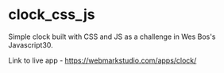 # clock_css_js
Simple clock built with CSS and JS as a challenge in Wes Bos's Javascript30.

Link to live app - https://webmarkstudio.com/apps/clock/

